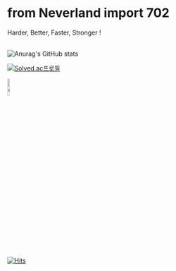 # from Neverland import 702

Harder, Better, Faster, Stronger !


\
![Anurag's GitHub stats](https://github-readme-stats.vercel.app/api?username=YoungriKIM&show_icons=true&theme=dark)

[![Solved.ac프로필](http://mazassumnida.wtf/api/v2/generate_badge?boj=lemontleo)](https://solved.ac/lemontleo)

<img src="https://api.accredible.com/v1/frontend/credential_website_embed_image/badge/30937784" width="10%" height="10%" title="Google Tensorflow Certification" alt="Certification"></img>

[![Hits](https://hits.seeyoufarm.com/api/count/incr/badge.svg?url=https%3A%2F%2Fgithub.com%2FYoungriKIM&count_bg=%23FF9E00&title_bg=%23000000&icon=&icon_color=%23E7E7E7&title=hits&edge_flat=false)](https://hits.seeyoufarm.com)
